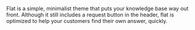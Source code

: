 Flat is a simple, minimalist theme that puts your knowledge base way out front.  Although it still includes a request button in the header, flat is optimized to help your customers find their own answer, quickly.
